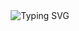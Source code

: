 <body id="main" background-color='#000000'>
  <div id="header" align="center"
    <a href="https://git.io/typing-svg"><img src="https://readme-typing-svg.demolab.com?  font=Unna&weight=900&size=24&pause=1000&color=000000&&center=true&vCenter=true&width=435&lines=Hi+everyone%2C+my+name+is+Roman!" alt="Typing SVG" /></a>
  </div>
</body>
